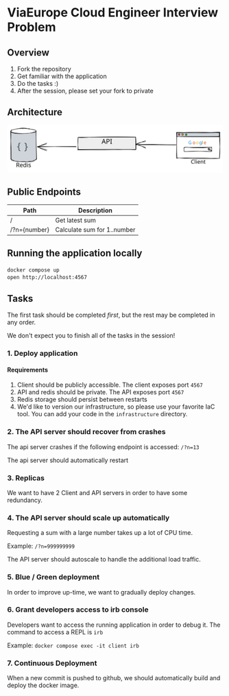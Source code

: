 # ViaEurope Cloud Engineer Interview Problem

## Overview

1. Fork the repository
2. Get familiar with the application
3. Do the tasks :) 
4. After the session, please set your fork to private

## Architecture

![Architecture Diagram](/images/architecture.svg)

## Public Endpoints

| Path | Description |
| ---- | ----------- |
| /    | Get latest sum | 
| /?n={number} | Calculate sum for 1..number |

## Running the application locally

```bash
docker compose up
open http://localhost:4567
```

## Tasks

The first task should be completed _first_, but the rest may be completed in any order. 

We don't expect you to finish all of the tasks in the session! 

### 1. Deploy application

#### Requirements

1. Client should be publicly accessible. The client exposes port `4567`
2. API and redis should be private. The API exposes port `4567`
3. Redis storage should persist between restarts
4. We'd like to version our infrastructure, so please use your favorite IaC
   tool. You can add your code in the `infrastructure` directory.

### 2. The API server should recover from crashes

The api server crashes if the following endpoint is accessed: `/?n=13`

The api server should automatically restart

### 3. Replicas

We want to have 2 Client and API servers in order to have some redundancy.

### 4. The API server should scale up automatically

Requesting a sum with a large number takes up a lot of CPU time.

Example: `/?n=999999999`

The API server should autoscale to handle the additional load traffic.

### 5. Blue / Green deployment

In order to improve up-time, we want to gradually deploy changes.

### 6. Grant developers access to irb console

Developers want to access the running application in order to debug it. 
The command to access a REPL is `irb`

Example: `docker compose exec -it client irb`

### 7. Continuous Deployment

When a new commit is pushed to github, we should automatically build and deploy
the docker image.
